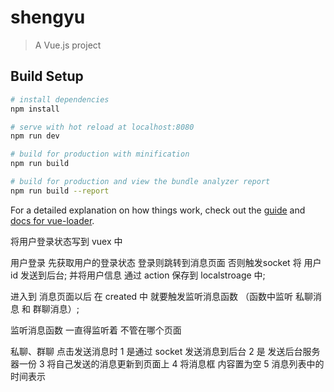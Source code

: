 # shengyu

> A Vue.js project

## Build Setup

``` bash
# install dependencies
npm install

# serve with hot reload at localhost:8080
npm run dev

# build for production with minification
npm run build

# build for production and view the bundle analyzer report
npm run build --report
```

For a detailed explanation on how things work, check out the [guide](http://vuejs-templates.github.io/webpack/) and [docs for vue-loader](http://vuejs.github.io/vue-loader).

将用户登录状态写到 vuex 中

用户登录 先获取用户的登录状态 登录则跳转到消息页面 否则触发socket 将 用户id 发送到后台; 并将用户信息 通过 action  保存到 localstroage 中;

进入到 消息页面以后  在 created 中 就要触发监听消息函数 （函数中监听 私聊消息 和 群聊消息）;

监听消息函数 一直得监听着 不管在哪个页面

私聊、群聊  点击发送消息时 1 是通过 socket 发送消息到后台 2 是 发送后台服务器一份 3 将自己发送的消息更新到页面上 4 将消息框 内容置为空  5 消息列表中的时间表示




